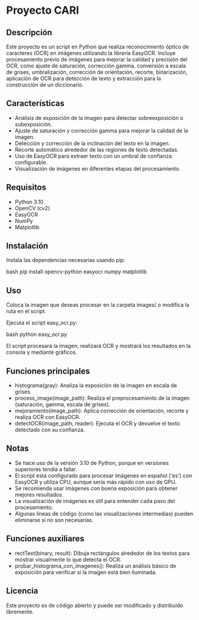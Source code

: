 # Proyecto CARI

## Descripción
Este proyecto es un script en Python que realiza reconocimiento óptico de caracteres (OCR) en imágenes utilizando la librería EasyOCR. Incluye procesamiento previo de imágenes para mejorar la calidad y precisión del OCR, como ajuste de saturación, corrección gamma, conversión a escala de grises, umbralización, corrección de orientación, recorte, binarización, aplicación de OCR para detección de texto y extracción para la construcción de un diccionario.

## Características
- Análisis de exposición de la imagen para detectar sobreexposición o subexposición.
- Ajuste de saturación y corrección gamma para mejorar la calidad de la imagen.
- Detección y corrección de la inclinación del texto en la imagen.
- Recorte automático alrededor de las regiones de texto detectadas.
- Uso de EasyOCR para extraer texto con un umbral de confianza configurable.
- Visualización de imágenes en diferentes etapas del procesamiento.

## Requisitos
- Python 3.10  
- OpenCV (cv2)  
- EasyOCR  
- NumPy  
- Matplotlib  

## Instalación
Instala las dependencias necesarias usando pip:

bash
pip install opencv-python easyocr numpy matplotlib


## Uso
Coloca la imagen que deseas procesar en la carpeta images/ o modifica la ruta en el script.

Ejecuta el script easy_ocr.py:

bash
python easy_ocr.py


El script procesará la imagen, realizará OCR y mostrará los resultados en la consola y mediante gráficos.

## Funciones principales
- histograma(gray): Analiza la exposición de la imagen en escala de grises.
- process_image(image_path): Realiza el preprocesamiento de la imagen (saturación, gamma, escala de grises).
- mejoramiento(image_path): Aplica corrección de orientación, recorte y realiza OCR con EasyOCR.
- detectOCR(image_path, reader): Ejecuta el OCR y devuelve el texto detectado con su confianza.

## Notas
- Se hace uso de la versión 3.10 de Python, porque en versiones superiores tendia a fallar.
- El script está configurado para procesar imágenes en español ('es') con EasyOCR y utiliza CPU, aunque sería más rápido con uso de GPU.
- Se recomienda usar imágenes con buena exposición para obtener mejores resultados.
- La visualización de imágenes es útil para entender cada paso del procesamiento.
- Algunas líneas de código (como las visualizaciones intermedias) pueden eliminarse si no son necesarias.

## Funciones auxiliares
- rectText(binary, result): Dibuja rectángulos alrededor de los textos para mostrar visualmente lo que detecta el OCR.
- probar_histograma_con_imagenes(): Realiza un análisis básico de exposición para verificar si la imagen está bien iluminada.

## Licencia
Este proyecto es de código abierto y puede ser modificado y distribuido libremente.
